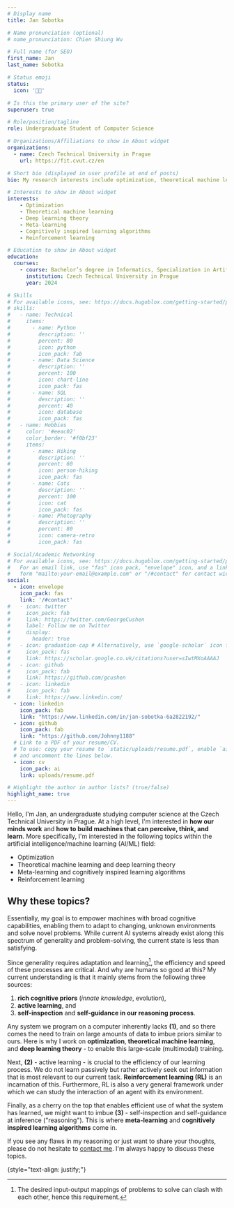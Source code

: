 ```yaml
---
# Display name
title: Jan Sobotka

# Name pronunciation (optional)
# name_pronunciation: Chien Shiung Wu

# Full name (for SEO)
first_name: Jan
last_name: Sobotka

# Status emoji
status:
  icon: '👨‍💻'

# Is this the primary user of the site?
superuser: true

# Role/position/tagline
role: Undergraduate Student of Computer Science

# Organizations/Affiliations to show in About widget
organizations:
  - name: Czech Technical University in Prague
    url: https://fit.cvut.cz/en

# Short bio (displayed in user profile at end of posts)
bio: My research interests include optimization, theoretical machine learning, deep learning theory, meta-learning, and cognitively inspired learning algorithms.

# Interests to show in About widget
interests:
    - Optimization
    - Theoretical machine learning
    - Deep learning theory
    - Meta-learning
    - Cognitively inspired learning algorithms
    - Reinforcement learning

# Education to show in About widget
education:
  courses:
    - course: Bachelor’s degree in Informatics, Specialization in Artificial Intelligence
      institution: Czech Technical University in Prague
      year: 2024

# Skills
# For available icons, see: https://docs.hugoblox.com/getting-started/page-builder/#icons
# skills:
#   - name: Technical
#     items:
#       - name: Python
#         description: ''
#         percent: 80
#         icon: python
#         icon_pack: fab
#       - name: Data Science
#         description: ''
#         percent: 100
#         icon: chart-line
#         icon_pack: fas
#       - name: SQL
#         description: ''
#         percent: 40
#         icon: database
#         icon_pack: fas
#   - name: Hobbies
#     color: '#eeac02'
#     color_border: '#f0bf23'
#     items:
#       - name: Hiking
#         description: ''
#         percent: 60
#         icon: person-hiking
#         icon_pack: fas
#       - name: Cats
#         description: ''
#         percent: 100
#         icon: cat
#         icon_pack: fas
#       - name: Photography
#         description: ''
#         percent: 80
#         icon: camera-retro
#         icon_pack: fas

# Social/Academic Networking
# For available icons, see: https://docs.hugoblox.com/getting-started/page-builder/#icons
#   For an email link, use "fas" icon pack, "envelope" icon, and a link in the
#   form "mailto:your-email@example.com" or "/#contact" for contact widget.
social:
  - icon: envelope
    icon_pack: fas
    link: '/#contact'
#   - icon: twitter
#     icon_pack: fab
#     link: https://twitter.com/GeorgeCushen
#     label: Follow me on Twitter
#     display:
#       header: true
#   - icon: graduation-cap # Alternatively, use `google-scholar` icon from `ai` icon pack
#     icon_pack: fas
#     link: https://scholar.google.co.uk/citations?user=sIwtMXoAAAAJ
#   - icon: github
#     icon_pack: fab
#     link: https://github.com/gcushen
#   - icon: linkedin
#     icon_pack: fab
#     link: https://www.linkedin.com/
  - icon: linkedin
    icon_pack: fab
    link: "https://www.linkedin.com/in/jan-sobotka-6a2822192/"
  - icon: github
    icon_pack: fab
    link: "https://github.com/Johnny1188"
  # Link to a PDF of your resume/CV.
  # To use: copy your resume to `static/uploads/resume.pdf`, enable `ai` icons in `params.yaml`,
  # and uncomment the lines below.
  - icon: cv
    icon_pack: ai
    link: uploads/resume.pdf

# Highlight the author in author lists? (true/false)
highlight_name: true
---
```


Hello, I'm Jan, an undergraduate studying computer science at the Czech Technical University in Prague. At a high level, I'm interested in **how our minds work** and **how to build machines that can perceive, think, and learn**. More specifically, I'm interested in the following topics within the artificial intelligence/machine learning (AI/ML) field:
- Optimization
- Theoretical machine learning and deep learning theory
- Meta-learning and cognitively inspired learning algorithms
- Reinforcement learning

## Why these topics?
Essentially, my goal is to empower machines with broad cognitive capabilities, enabling them to adapt to changing, unknown environments and solve novel problems. While current AI systems already exist along this spectrum of generality and problem-solving, the current state is less than satisfying.

Since generality requires adaptation and learning[^1], the efficiency and speed of these processes are critical. And why are humans so good at this? My current understanding is that it mainly stems from the following three sources:

1. **rich cognitive priors** (*innate knowledge*, evolution),
2. **active learning**, and
3. **self-inspection** and **self-guidance in our reasoning process**.

Any system we program on a computer inherently lacks **(1)**, and so there comes the need to train on large amounts of data to imbue priors similar to ours. Here is why I work on **optimization**, **theoretical machine learning**, and **deep learning theory** - to enable this large-scale (multimodal) training.

Next, **(2)** - active learning - is crucial to the efficiency of our learning process. We do not learn passively but rather actively seek out information that is most relevant to our current task. **Reinforcement learning (RL)** is an incarnation of this. Furthermore, RL is also a very general framework under which we can study the interaction of an agent with its environment.

Finally, as a cherry on the top that enables efficient use of what the system has learned, we might want to imbue **(3)** - self-inspection and self-guidance at inference ("reasoning"). This is where **meta-learning** and **cognitively inspired learning algorithms** come in.

If you see any flaws in my reasoning or just want to share your thoughts, please do not hesitate to [contact me](#contact). I'm always happy to discuss these topics.

[^1]: The desired input-output mappings of problems to solve can clash with each other, hence this requirement.

{style="text-align: justify;"}
